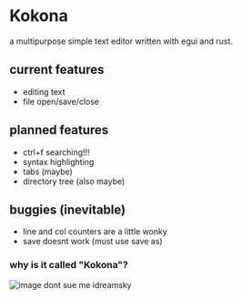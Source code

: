 # Kokona
a multipurpose simple text editor written with egui and rust.

## current features
- editing text
- file open/save/close

## planned features
- ctrl+f searching!!!
- syntax highlighting
- tabs (maybe)
- directory tree (also maybe)

## buggies (inevitable)
- line and col counters are a little wonky
- save doesnt work (must use save as)
  
### why is it called "Kokona"?
![image](https://github.com/user-attachments/assets/6bf02d71-5b0a-4145-b735-3e073c1d1899)
dont sue me idreamsky
